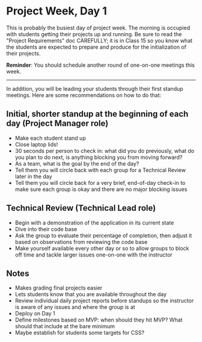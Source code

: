 # Project Week, Day 1

This is probably the busiest day of project week. The morning is occupied with students getting their projects up and running. Be sure to read the "Project Requirements" doc CAREFULLY; it is in Class 15 so you know what the students are expected to prepare and produce for the initialization of their projects.

**Reminder**: You should schedule another round of one-on-one meetings this week.

---

In addition, you will be leading your students through their first standup meetings. Here are some recommendations on how to do that:

## Initial, shorter standup at the beginning of each day (Project Manager role)

- Make each student stand up
- Close laptop lids!
- 30 seconds per person to check in: what did you do previously, what do you plan to do next, is anything blocking you from moving forward?
- As a team, what is the goal by the end of the day?
- Tell them you will circle back with each group for a Technical Review later in the day
- Tell them you will circle back for a very brief, end-of-day check-in to make sure each group is okay and there are no major blocking issues

## Technical Review (Technical Lead role)

- Begin with a demonstration of the application in its current state
- Dive into their code base
- Ask the group to evaluate their percentage of completion, then adjust it based on observations from reviewing the code base
- Make yourself available every other day or so to allow groups to block off time and tackle larger issues one-on-one with the instructor

## Notes

- Makes grading final projects easier
- Lets students know that you are available throughout the day
- Review individual daily project reports before standups so the instructor is aware of any issues and where the group is at
- Deploy on Day 1
- Define milestones based on MVP: when should they hit MVP? What should that include at the bare minimum
- Maybe establish for students some targets for CSS?
